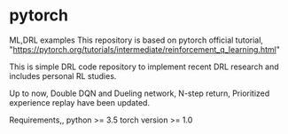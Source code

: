 # pytorch
ML,DRL examples
This repository is based on pytorch official tutorial, 
"https://pytorch.org/tutorials/intermediate/reinforcement_q_learning.html"

This is simple DRL code repository  to implement recent DRL research and includes personal RL studies.

Up to now, Double DQN and Dueling network, N-step return, Prioritized experience replay have been updated.

Requirements,,
python >= 3.5
torch version >= 1.0

